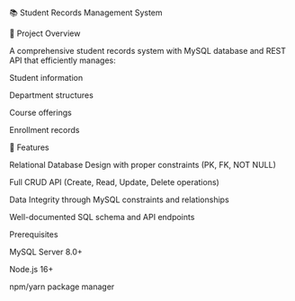 📚 Student Records Management System


🌟 Project Overview

A comprehensive student records system with MySQL database and REST API that efficiently manages:

Student information

Department structures

Course offerings

Enrollment records

🚀 Features

Relational Database Design with proper constraints (PK, FK, NOT NULL)

Full CRUD API (Create, Read, Update, Delete operations)

Data Integrity through MySQL constraints and relationships

Well-documented SQL schema and API endpoints


Prerequisites

MySQL Server 8.0+

Node.js 16+

npm/yarn package manager

